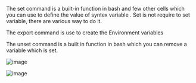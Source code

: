 The set command is a built-in function in bash and few other cells which you can use to define the value of syntex variable . Set is not require to set variable, there are various way to do it. 

The export command is use to create the Environment variables

The unset command is a built in function in bash which you can remove a variable which is set.

![image](https://github.com/user-attachments/assets/19b115fb-e2ec-4703-b83f-e60d8ed235d6)

![image](https://github.com/user-attachments/assets/2ff06a43-11c0-42bf-93da-4c5088171660)

